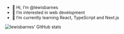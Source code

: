 - 👋 Hi, I’m @lewisbarnes
- 👀 I’m interested in web development
- 🌱 I’m currently learning React, TypeScript and Next.js

![lewisbarnes' GitHub stats](https://github-readme-stats.vercel.app/api?username=lewisbarnes&show_icons=true&theme=dark)

<!---
lewisbarnes/lewisbarnes is a ✨ special ✨ repository because its `README.md` (this file) appears on your GitHub profile.
You can click the Preview link to take a look at your changes.
--->
